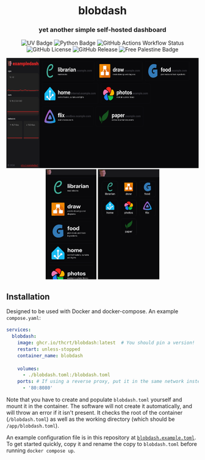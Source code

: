 # <center>blobdash</center>
<center>

### yet another simple self-hosted dashboard

![UV Badge](https://img.shields.io/endpoint?url=https%3A%2F%2Fraw.githubusercontent.com%2Fastral-sh%2Fuv%2Frefs%2Fheads%2Fmain%2Fassets%2Fbadge%2Fv0.json&style=for-the-badge)
![Python Badge](https://img.shields.io/badge/dynamic/json?url=https%3A%2F%2Fraw.githubusercontent.com%2Fthcrt%2Fblobdash%2Frefs%2Fheads%2Fmain%2F.python-version&query=%24&style=for-the-badge&label=Python)
![GitHub Actions Workflow Status](https://img.shields.io/github/actions/workflow/status/thcrt/blobdash/build.yml?branch=main&style=for-the-badge&link=https%3A%2F%2Fgithub.com%2Fthcrt%2Fblobdash%2Fpkgs%2Fcontainer%2Fblobdash)
![GitHub License](https://img.shields.io/github/license/thcrt/blobdash?style=for-the-badge&link=https%3A%2F%2Fgithub.com%2Fthcrt%2Fblobdash%2Fblob%2Fmain%2FLICENSE)
![GitHub Release](https://img.shields.io/github/v/release/thcrt/blobdash?style=for-the-badge)
![Free Palestine Badge](https://img.shields.io/badge/Free%20-%20Palestine%20-%20red?style=for-the-badge)

<img style="display: inline; height: 18rem;" src="./docs/screenshots/desktop.png"> <img style="display: inline; height: 18rem;" src="./docs/screenshots/phone-lg.png"> <img style="display: inline; height: 18rem;" src="./docs/screenshots/phone-sm.png">


</center>

## Installation

Designed to be used with Docker and docker-compose. An example `compose.yaml`:

```yaml
services:
  blobdash:
    image: ghcr.io/thcrt/blobdash:latest  # You should pin a version!
    restart: unless-stopped
    container_name: blobdash

    volumes:
      - ./blobdash.toml:/blobdash.toml
    ports: # If using a reverse proxy, put it in the same network instead
      - '80:8080'
```

Note that you have to create and populate `blobdash.toml` yourself and mount it in the container. The software will not create it automatically, and will throw an error if it isn't present. It checks the root of the container (`/blobdash.toml`) as well as the working directory (which should be `/app/blobdash.toml`).

An example configuration file is in this repository at [`blobdash.example.toml`](./blobdash.example.toml). To get started quickly, copy it and rename the copy to `blobdash.toml` before running `docker compose up`.
